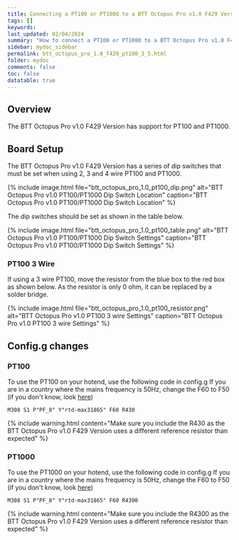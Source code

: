 ```yaml
---
title: Connecting a PT100 or PT1000 to a BTT Octopus Pro v1.0 F429 Version in RRF 3.5.0 Onwards
tags: []
keywords: 
last_updated: 02/04/2024
summary: "How to connect a PT100 or PT1000 to a BTT Octopus Pro v1.0 F429 Version"
sidebar: mydoc_sidebar
permalink: btt_octopus_pro_1.0_f429_pt100_3_5.html
folder: mydoc
comments: false
toc: false
datatable: true
---
```


## Overview

The BTT Octopus Pro v1.0 F429 Version has support for PT100 and PT1000.  

## Board Setup

The BTT Octopus Pro v1.0 F429 Version has a series of dip switches that must be set when using 2, 3 and 4 wire PT100 and PT1000.  

{% include image.html file="btt_octopus_pro_1.0_pt100_dip.png" alt="BTT Octopus Pro v1.0 PT100/PT1000 Dip Switch Location" caption="BTT Octopus Pro v1.0 PT100/PT1000 Dip Switch Location" %}  

The dip switches should be set as shown in the table below.  

{% include image.html file="btt_octopus_pro_1.0_pt100_table.png" alt="BTT Octopus Pro v1.0 PT100/PT1000 Dip Switch Settings" caption="BTT Octopus Pro v1.0 PT100/PT1000 Dip Switch Settings" %}  

### PT100 3 Wire

If using a 3 wire PT100, move the resistor from the blue box to the red box as shown below. As the resistor is only 0 ohm, it can be replaced by a solder bridge.  

{% include image.html file="btt_octopus_pro_1.0_pt100_resistor.png" alt="BTT Octopus Pro v1.0 PT100 3 wire Settings" caption="BTT Octopus Pro v1.0 PT100 3 wire Settings" %}  

## Config.g changes

### PT100

To use the PT100 on your hotend, use the following code in config.g
If you are in a country where the mains frequency is 50Hz, change the F60 to F50 (if you don't know, look [here](https://www.oaktreeproducts.com/img/product/description/List%20of%20Worldwide%20AC%20Voltages.pdf))

```text
M308 S1 P"PF_8" Y"rtd-max31865" F60 R430
```

{% include warning.html content="Make sure you include the R430 as the BTT Octopus Pro v1.0 F429 Version uses a different reference resistor than expected" %}

### PT1000

To use the PT1000 on your hotend, use the following code in config.g
If you are in a country where the mains frequency is 50Hz, change the F60 to F50 (if you don't know, look [here](https://www.oaktreeproducts.com/img/product/description/List%20of%20Worldwide%20AC%20Voltages.pdf))

```text
M308 S1 P"PF_8" Y"rtd-max31865" F60 R4300
```

{% include warning.html content="Make sure you include the R4300 as the BTT Octopus Pro v1.0 F429 Version uses a different reference resistor than expected" %}
